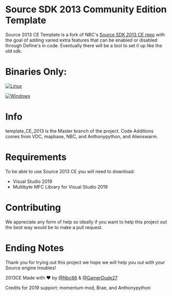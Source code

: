 # Source SDK 2013 Community Edition Template
Source 2013 CE Template is a fork of NBC's [Source SDK 2013 CE repo](https://github.com/Nbc66/source-sdk-2013-ce) 
with the goal of adding varied extra features that can be enabled or disabled through Define's in code. Eventually there will be a tool to set it up like the old sdk.

# Binaries Only:

[![Linux](https://github.com/AnthonyPython/source-sdk-2013-ce/actions/workflows/linux.yml/badge.svg)](https://github.com/AnthonyPython/source-sdk-2013-ce/actions/workflows/linux.yml)

[![Windows](https://github.com/AnthonyPython/source-sdk-2013-ce/actions/workflows/windows.yml/badge.svg)](https://github.com/AnthonyPython/source-sdk-2013-ce/actions/workflows/windows.yml)

# Info
template_CE_2013 is the Master branch of the project. Code Additions comes from VDC, mapbase, NBC, and Anthonypython, and Alienswarm.

# Requirements 
To be able to use Source 2013 CE you will need to download:
* Visual Studio 2019
* Multibyte MFC Library for Visual Studio 2019

# Contributing
We appreciate any form of help so ideally if you want to help this project out the best way would be to make a pull request.

# Ending Notes
Thank you for trying out this project we hope we will help you out with your Source engine troubles!

2013CE Made with :heart: by [@Nbc66](https://github.com/Nbc66) & [@GamerDude27](https://github.com/GamerDude27)

Credits for 2019 support: momentum mod, Brae, and Anthonypython
